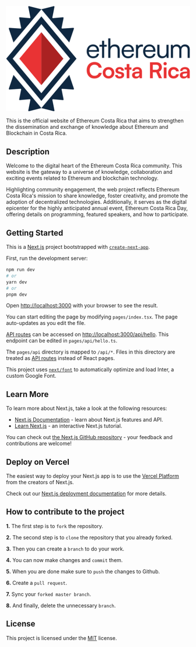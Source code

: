 <p align="center">
  <img src="docs/logo/Vector.svg" alt="Logo">
</p>

This is the official website of Ethereum Costa Rica that aims to strengthen the dissemination and exchange of knowledge about Ethereum and Blockchain in Costa Rica.

## Description

Welcome to the digital heart of the Ethereum Costa Rica community. This website is the gateway to a universe of knowledge, collaboration and exciting events related to Ethereum and blockchain technology.

Highlighting community engagement, the web project reflects Ethereum Costa Rica's mission to share knowledge, foster creativity, and promote the adoption of decentralized technologies. Additionally, it serves as the digital epicenter for the highly anticipated annual event, Ethereum Costa Rica Day, offering details on programming, featured speakers, and how to participate.

## Getting Started

This is a [Next.js](https://nextjs.org/) project bootstrapped with [`create-next-app`](https://github.com/vercel/next.js/tree/canary/packages/create-next-app).

First, run the development server:

```bash
npm run dev
# or
yarn dev
# or
pnpm dev
```

Open [http://localhost:3000](http://localhost:3000) with your browser to see the result.

You can start editing the page by modifying `pages/index.tsx`. The page auto-updates as you edit the file.

[API routes](https://nextjs.org/docs/api-routes/introduction) can be accessed on [http://localhost:3000/api/hello](http://localhost:3000/api/hello). This endpoint can be edited in `pages/api/hello.ts`.

The `pages/api` directory is mapped to `/api/*`. Files in this directory are treated as [API routes](https://nextjs.org/docs/api-routes/introduction) instead of React pages.

This project uses [`next/font`](https://nextjs.org/docs/basic-features/font-optimization) to automatically optimize and load Inter, a custom Google Font.

## Learn More

To learn more about Next.js, take a look at the following resources:

- [Next.js Documentation](https://nextjs.org/docs) - learn about Next.js features and API.
- [Learn Next.js](https://nextjs.org/learn) - an interactive Next.js tutorial.

You can check out [the Next.js GitHub repository](https://github.com/vercel/next.js/) - your feedback and contributions are welcome!

## Deploy on Vercel

The easiest way to deploy your Next.js app is to use the [Vercel Platform](https://vercel.com/new?utm_medium=default-template&filter=next.js&utm_source=create-next-app&utm_campaign=create-next-app-readme) from the creators of Next.js.

Check out our [Next.js deployment documentation](https://nextjs.org/docs/deployment) for more details.

## How to contribute to the project

**1.** The first step is to `fork` the repository.

**2.** The second step is to `clone` the repository that you already forked.

**3.** Then you can create a `branch` to do your work.

**4.** You can now make changes and `commit` them.

**5.** When you are done make sure to `push` the changes to Github.

**6.** Create a `pull request`.

**7.** Sync your `forked master branch`.

**8.** And finally, delete the unnecessary `branch`.

## License

This project is licensed under the [MIT](https://github.com/Ethereum-Costa-Rica/ethereum.cr/blob/main/LICENSE) license.
